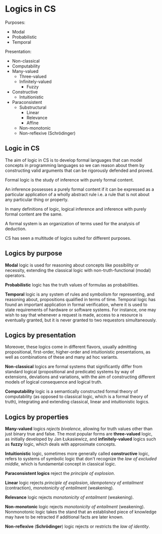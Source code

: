 # Logics in CS

Purposes:
- Modal
- Probabilistic
- Temporal

Presentation:
- Non-classical
- Computability
- Many-valued
  - Three-valued
  - Infinitely-valued
    - Fuzzy
- Constructive
  - Intuitionistic
- Paraconsistent
  - Substructural
    - Linear
    - Relevance
    - Affine
  - Non-monotonic
  - Non-reflexive (Schrödinger)



## Logic in CS
The aim of logic in CS is to develop formal languages that can model concepts in programming languages so we can reason about them by constructing valid arguments that can be rigorously defended and proved.

Formal logic is the study of inference with purely formal content.

An inference possesses a purely formal content if it can be expressed as a particular application of a wholly abstract rule i.e. a rule that is not about any particular thing or property.

In many definitions of logic, logical inference and inference with purely formal content are the same.

A formal system is an organization of terms used for the analysis of deduction.

CS has seen a multitude of logics suited for different purposes.


## Logics by purpose

**Modal** logic is used for reasoning about concepts like possibility or necessity, extending the classical logic with non-truth-functional (modal) operators.

**Probabilistic** logic has the truth values of formulas as probabilities.

**Temporal** logic is any system of rules and symbolism for representing, and reasoning about, propositions qualified in terms of time. Temporal logic has found an important application in formal verification, where it is used to state requirements of hardware or software systems. For instance, one may wish to say that whenever a request is made, access to a resource is eventually granted, but it is never granted to two requestors simultaneously.


## Logics by presentation

Moreover, these logics come in different flavors, usually admitting propositional, first-order, higher-order and intuitionistic presentations, as well as combinations of these and many ad hoc variants.

**Non-classical** logics are formal systems that significantly differ from standard logical (propositional and predicate) systems by way of extensions, deviations and variations, with the aim of constructing different models of logical consequence and logical truth.

**Computability** logic is a semantically constructed formal theory of computability (as opposed to classical logic, which is a formal theory of truth), integrating and extending classical, linear and intuitionistic logics.



## Logics by properties

**Many-valued** logics _rejects bivalence_, allowing for truth values other than just binary true and false. The most popular forms are **three-valued** logic, as initially developed by Jan Łukasiewicz, and **infinitely-valued** logics such as **fuzzy** logic, which deals with approximate concepts.

**Intuitionistic** logic, sometimes more generally called **constructive** logic, refers to systems of symbolic logic that don't recognize the _law of excluded middle_, which is fundamental concept in classical logic.

**Paraconsistent logics** reject the _principle of explosion_.

**Linear** logic rejects _principle of explosion_, _idempotency of entailment_ (contraction), _monotonicity of entailment_ (weakening).

**Relevance** logic rejects _monotonicity of entailment_ (weakening).

**Non-monotonic** logic rejects _monotonicity of entailment_ (weakening).  Nonmonotonic logic takes the stand that an established piece of knowledge may have to be retracted if additional facts are later known.

**Non-reflexive** (**Schrödinger**) logic rejects or restricts the _law of identity_.
